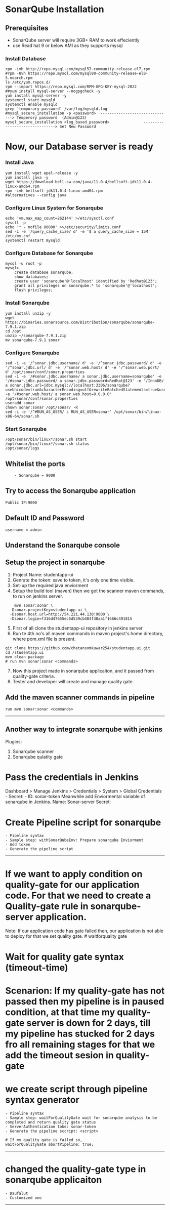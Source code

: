 # SonarQube Installation

## Prerequisites
- SonarQube server will require 3GB+ RAM to work effeciently
- use Read hat 9 or below AMI as they supports mysql
### Install Database
```shell
rpm -ivh http://repo.mysql.com/mysql57-community-release-el7.rpm
#rpm -Uvh https://repo.mysql.com/mysql80-community-release-el8-5.noarch.rpm
ls /etc/yum.repos.d/
rpm --import https://repo.mysql.com/RPM-GPG-KEY-mysql-2022
##yum install mysql-server --nogpgcheck -y
yum install mysql-server -y
systemctl start mysqld
systemctl enable mysqld
grep 'temporary password' /var/log/mysqld.log
#mysql_secure_installation -p <password>  -------------------------------> Temperory password  (Admin@123)
mysql_secure_installation <log_based_password>               -------------------------------> Set New Password
```
# Now, our Database server is ready #

### Install Java
```shell
yum install wget epel-release -y
yum install java -y
wget https://download.bell-sw.com/java/11.0.4/bellsoft-jdk11.0.4-linux-amd64.rpm
rpm -ivh bellsoft-jdk11.0.4-linux-amd64.rpm
#alternatives --config java
```

### Configure Linux System for Sonarqube
```shell
echo 'vm.max_map_count=262144' >/etc/sysctl.conf
sysctl -p
echo '* - nofile 80000' >>/etc/security/limits.conf
sed -i -e '/query_cache_size/ d' -e '$ a query_cache_size = 15M' /etc/my.cnf
systemctl restart mysqld
```
### Configure Database for Sonarqube
```shell
mysql -u root -p
mysql>
    create database sonarqube;
    show databases;
    create user 'sonarqube'@'localhost' identified by 'Redhat@123';
    grant all privileges on sonarqube.* to 'sonarqube'@'localhost';
    flush privileges;
```
### Install Sonarqube
```shell
yum install unzip -y
wget https://binaries.sonarsource.com/Distribution/sonarqube/sonarqube-7.9.1.zip
cd /opt
unzip ~/sonarqube-7.9.1.zip
mv sonarqube-7.9.1 sonar
```
### Configure Sonarqube
```shell
sed -i -e '/^sonar.jdbc.username/ d' -e '/^sonar.jdbc.password/ d' -e '/^sonar.jdbc.url/ d' -e '/^sonar.web.host/ d' -e '/^sonar.web.port/ d' /opt/sonar/conf/sonar.properties
sed -i -e '/#sonar.jdbc.username/ a sonar.jdbc.username=sonarqube' -e '/#sonar.jdbc.password/ a sonar.jdbc.password=Redhat@123' -e '/InnoDB/ a sonar.jdbc.url=jdbc.mysql://localhost:3306/sonarqube?useUnicode=true&characterEncoding=utf&rewriteBatchedStatements=true&useConfigs=maxPerformance' -e '/#sonar.web.host/ a sonar.web.host=0.0.0.0' /opt/sonar/conf/sonar.properties
useradd sonar
chown sonar:sonar /opt/sonar/ -R
sed -i -e '/^#RUN_AS_USER/ c RUN_AS_USER=sonar' /opt/sonar/bin/linux-x86-64/sonar.sh
```
### Start Sonarqube
```shell
/opt/sonar/bin/linux*/sonar.sh start
/opt/sonar/bin/linux*/sonar.sh status
/opt/sonar/logs
```

## Whitelist the ports
```shell
    - Sonarqube = 9000
```

## Try to access the Sonarqube application
```shell
Public IP:9000
```

## Default ID and Password
```shell
username = admin
```
## Understand the Sonarqube console

## Setup the project in sonarqube
1. Project Name: studentapp-ui
2. Genrate the token: save to token, it's only one time visible.
3. Set-up the required java enviorment
4. Setup the build tool (maven)
    then we got the scanner maven commands, to run on jenkins server.
```shell
    mvn sonar:sonar \
  -Dsonar.projectKey=studentapp-ui \
  -Dsonar.host.url=http://54.221.44.130:9000 \
  -Dsonar.login=f316d47655ec5d539cb484f38aa1f1666c491815
```
5. First of all clone the studentapp-ui repository in jenkins server
6. Run te 4th no's all maven commands in maven project's home directory, where pom.xml file is present.
```shell
git clone https://github.com/chetansomkuwar254/studentapp.ui.git
cd /studentapp.ui
mvn clean package
# run mvn sonar:sonar <commands>
```
7. Now this project made in sonarqube applicaiton, and it passed from quality-gate criteria.
8. Tester and developer will create and manage quality gate.

## Add the maven scanner commands in pipeline
```shell
run mvn sonar:sonar <commands>
```
----------------------------------------------------------------------------------------------------
## Another way to integrate sonarqube with jenkins
Plugins:
1. Sonarqube scanner
2. Sonarqube qulatity gate

# Pass the credentials in Jenkins
Dashboard > Manage Jenkins > Credentials > System > Global Credentials
    - Secret: <token>
    - ID: sonar-token
Meanwhile add Enviormental variable of sonarqube in Jenkins.
    Name: Sonar-server
    Secret: <token>

# Create Pipeline script for sonarqube
    - Pipeline syntax
    - Sample step: withSonarQubeEnv: Prepare sonarqube Enviorment
    - Add token
    - Generate the pipeline script
----------------------------------------------------------------------------------------------------
# If we want to apply condition on quality-gate for our application code. For that we need to create a Quality-gate rule in sonarqube-server application.
Note: If our application code has gate failed then, our application is not able to deploy for that we set quality gate.
    # waitforquality gate

# Wait for quality gate syntax (timeout-time)
# Scenarion: If my quality-gate has not passed then my pipeline is in paused condition, at that time my quality-gate server is down for 2 days, till my pipeline has stucked for 2 days fro all remaining stages for that we add the timeout sesion in quality-gate


# we create script through pipeline syntax generator
    - Pipeline syntax
    - Sample step: waitForQualityGate wait for sonarqube analysis to be completed and return quality gate status
    - ServerAuthentication toke: sonar-token
    - Generate the pipeline sccript: <script> 
```shell
# If my quality gate is failed so,
waitForQualityGate abortPipeline: true;
```
----------------------------------------------------------------------------------------------------

# changed the quality-gate type in sonarqube applicaiton
    - Daufalut
    - Customized one

----------------------------------------------------------------------------------------------------


